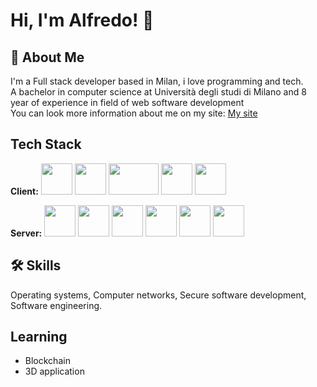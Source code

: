 
# Hi, I'm Alfredo! 👋


## 🚀 About Me
I'm a Full stack developer based in Milan, i love programming and tech.<br>
A bachelor in computer science at Università degli studi di Milano and 8 year of experience in field of web software development<br>
You can look more information about me on my site:
<a href="https://alfredodallarisergio.netlify.app/" target="_blank"> My site </a> 


## Tech Stack

**Client:** <img src="https://pics.freeicons.io/uploads/icons/png/19108918321553750384-512.png" width="50" height="50"/> <img src="https://pics.freeicons.io/uploads/icons/png/191213921552037062-512.png" width="50" height="50"/> <img src="https://image.pngaaa.com/799/6103799-middle.png" width="80" height="50"/> <img src="https://pics.freeicons.io/uploads/icons/png/21337745421536211768-512.png" width="50" height="50"/>  <img src="https://pics.freeicons.io/uploads/icons/png/21088442871540553614-512.png" width="50" height="50"/> 

**Server:** <img src="https://pics.freeicons.io/uploads/icons/png/2132470731553750209-512.png" width="50" height="50"/> <img src="https://pics.freeicons.io/uploads/icons/png/8226079001553750211-512.png" width="50" height="50"/>  <img src="https://pics.freeicons.io/uploads/icons/png/14678610731551953708-512.png" width="50" height="50"/>  <img src="https://pics.freeicons.io/uploads/icons/png/15347564851553750215-512.png" width="50" height="50"/> <img src="https://pics.freeicons.io/uploads/icons/png/20395100751536130227-512.png" width="50" height="50"/> <img src="https://pics.freeicons.io/uploads/icons/png/12785093741551942290-512.png" width="50" height="50"/>


## 🛠 Skills

Operating systems, Computer networks, Secure software development, Software engineering.


## Learning

- Blockchain
- 3D application
